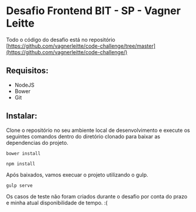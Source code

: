 # Desafio Frontend BIT - SP - Vagner Leitte

Todo o código do desafio está no repositório [https://github.com/vagnerleitte/code-challenge/tree/master](https://github.com/vagnerleitte/code-challenge/)

## Requisitos:
- NodeJS
- Bower
- Git

## Instalar:

Clone o repositório no seu ambiente local de desenvolvimento e execute os seguintes comandos dentro do diretório clonado para baixar as dependencias do projeto.

```
bower install
```

```
npm install
```


Após baixados, vamos execuar o projeto utilizando o gulp.

```
gulp serve
```

Os casos de teste não foram criados durante o desafio por conta do prazo e minha atual disponibilidade de tempo. :(
